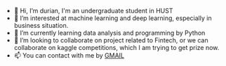 - 👋 Hi, I’m durian, I'm an undergraduate student in HUST
- 👀 I’m interested at machine learning and deep learning, especially in business situation.
- 🌱 I’m currently learning data analysis and programming by Python
- 💞️ I’m looking to collaborate on project related to Fintech, or we can collaborate on kaggle competitions, which I am trying to get prize now.
- 📫 You can contact with me by [GMAIL](<zhangjinhongnbnb@gmail.com>)


<!---
zjh22/zjh22 is a ✨ special ✨ repository because its `README.md` (this file) appears on your GitHub profile.
You can click the Preview link to take a look at your changes.
--->
